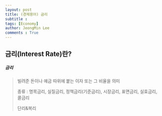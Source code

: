 ```yaml
---
layout: post
title: (경제용어) 금리
subtitle : 
tags: [Economy]
author: JeongMin Lee
comments : True
---
```


## 금리(Interest Rate)란?



##### **금리**

>빌려준 돈이나 예금 따위에 붙는 이자 또는 그 비율을 의미
>
>종류 : 명목금리, 실질금리, 정책금리(기준금리), 시장금리, 표면금리, 실효금리, 콜금리
>
>단리&복리
